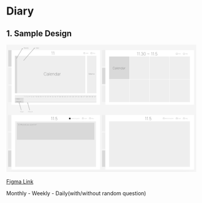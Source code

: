 # Diary

## 1. Sample Design

![Sample Image](https://github.com/98yejin/Diary/blob/main/Image/SampleImage.png?raw=true)

[Figma Link](https://www.figma.com/file/zhZznl2uJzEpXiKrisXVfi/Diary?node-id=0%3A1)

Monthly - Weekly - Daily(with/without random question)